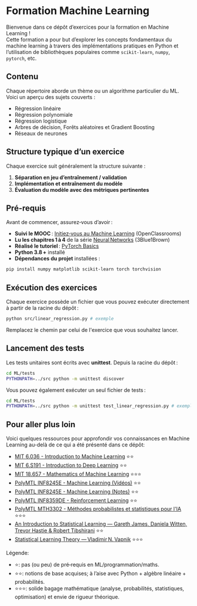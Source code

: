 # Formation Machine Learning

Bienvenue dans ce dépôt d’exercices pour la formation en Machine Learning !  
Cette formation a pour but d’explorer les concepts fondamentaux du machine learning à travers des implémentations pratiques en Python et l’utilisation de bibliothèques populaires comme `scikit-learn`, `numpy`, `pytorch`, etc.

## Contenu

Chaque répertoire aborde un thème ou un algorithme particulier du ML. Voici un aperçu des sujets couverts :

- Régression linéaire
- Régression polynomiale
- Régression logistique
- Arbres de décision, Forêts aléatoires et Gradient Boosting
- Réseaux de neurones

## Structure typique d’un exercice

Chaque exercice suit généralement la structure suivante :

1. **Séparation en jeu d’entraînement / validation**
2. **Implémentation et entraînement du modèle**
3. **Évaluation du modèle avec des métriques pertinentes**

## Pré-requis

Avant de commencer, assurez‑vous d’avoir :
- **Suivi le MOOC** : [Initiez‑vous au Machine Learning](https://openclassrooms.com/fr/courses/8063076-initiez-vous-au-machine-learning) (OpenClassrooms)
- **Lu les chapitres 1 à 4** de la série [Neural Networks](https://www.3blue1brown.com/topics/neural-networks) (3Blue1Brown)
- **Réalisé le tutoriel** : [PyTorch Basics](https://docs.pytorch.org/tutorials/beginner/basics/intro.html)
- **Python 3.8 +** installé
- **Dépendances du projet** installées :

```bash
pip install numpy matplotlib scikit-learn torch torchvision
```

## Exécution des exercices

Chaque exercice possède un fichier que vous pouvez exécuter directement à partir de la racine du dépôt :

```bash
python src/linear_regression.py # exemple
```

Remplacez le chemin par celui de l'exercice que vous souhaitez lancer.

## Lancement des tests

Les tests unitaires sont écrits avec **unittest**. Depuis la racine du dépôt :

```bash
cd ML/tests
PYTHONPATH=../src python -m unittest discover
```

Vous pouvez également exécuter un seul fichier de tests :

```bash
cd ML/tests
PYTHONPATH=../src python -m unittest test_linear_regression.py # exemple
```

## Pour aller plus loin

Voici quelques ressources pour approfondir vos connaissances en Machine Learning au-delà de ce qui a été présenté dans ce dépôt:

- [MIT 6.036 - Introduction to Machine Learning](https://openlearninglibrary.mit.edu/courses/course-v1:MITx+6.036+1T2019/course/) ⭐⭐
- [MIT 6.S191 - Introduction to Deep Learning](https://www.youtube.com/watch?v=alfdI7S6wCY&list=PLtBw6njQRU-rwp5__7C0oIVt26ZgjG9NI) ⭐⭐
- [MIT 18.657 - Mathematics of Machine Learning](https://ocw.mit.edu/courses/18-657-mathematics-of-machine-learning-fall-2015/download/) ⭐⭐⭐
- [PolyMTL INF8245E - Machine Learning (Vidéos)](https://www.youtube.com/watch?v=-6ChHxllZVU&list=PLImtCgowF_ETupFCGQqmvS_2nqErZbifm) ⭐⭐
- [PolyMTL INF8245E - Machine Learning (Notes)](https://drive.google.com/drive/folders/1xUqzxJK5NbAxUZOInpTBAAQk8iwKSKVS) ⭐⭐
- [PolyMTL INF8359DE - Reinforcement Learning](https://www.youtube.com/watch?v=J9JZyyPCJcQ&list=PLImtCgowF_ES_JdF_UcM60EXTcGZg67Ua) ⭐⭐
- [PolyMTL MTH3302 - Méthodes probabilistes et statistiques pour l'IA](https://github.com/decorJim/mth3302) ⭐⭐⭐
- [An Introduction to Statistical Learning — Gareth James, Daniela Witten, Trevor Hastie & Robert Tibshirani](https://www.statlearning.com/) ⭐⭐
- [Statistical Learning Theory — Vladimir N. Vapnik](https://www.wiley.com/en-us/Statistical-Learning-Theory-9780471030034) ⭐⭐⭐

Légende:
- ⭐: pas (ou peu) de pré‑requis en ML/programmation/maths.
- ⭐⭐: notions de base acquises; à l’aise avec Python + algèbre linéaire + probabilités.
- ⭐⭐⭐: solide bagage mathématique (analyse, probabilités, statistiques, optimisation) et envie de rigueur théorique.